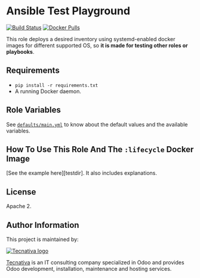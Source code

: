 # Ansible Test Playground

[![Build Status](https://travis-ci.org/Tecnativa/ansible-test-playground.svg?branch=master)](https://travis-ci.org/Tecnativa/ansible-test-playground)
[![Docker Pulls](https://img.shields.io/docker/pulls/tecnativa/ansible-test-playground.svg)](https://hub.docker.com/r/tecnativa/ansible-test-playground)

This role deploys a desired inventory using systemd-enabled docker images for
different supported OS, so **it is made for testing other roles or playbooks**.

## Requirements

- `pip install -r requirements.txt`
- A running Docker daemon.

## Role Variables

See [`defaults/main.yml`][defaults] to know about the default values and the
available variables.

## How To Use This Role And The `:lifecycle` Docker Image

[See the example here][testdir]. It also includes explanations.

## License

Apache 2.

## Author Information

This project is maintained by:

[![Tecnativa logo](https://www.tecnativa.com/logo.png "Tecnativa")][Tecnativa]

[Tecnativa][] is an IT consulting company specialized in Odoo and provides Odoo
development, installation, maintenance and hosting services.

[defaults]: https://github.com/Tecnativa/ansible-test-playground/tree/master/defaults/main.yml
[inventory]: https://github.com/Tecnativa/ansible-test-playground/tree/master/tests/inventory.cfg
[Tecnativa]: https://www.tecnativa.com/
